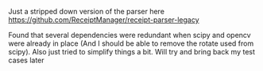 Just a stripped down version of the parser here https://github.com/ReceiptManager/receipt-parser-legacy

Found that several dependencies were redundant when scipy and opencv were already in place
(And I should be able to remove the rotate used from scipy). Also just tried to simplify things
a bit. Will try and bring back my test cases later
